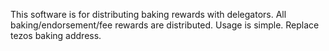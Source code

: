 This software is for distributing baking rewards with delegators. All baking/endorsement/fee rewards are distributed.
Usage is simple. Replace tezos baking address. 